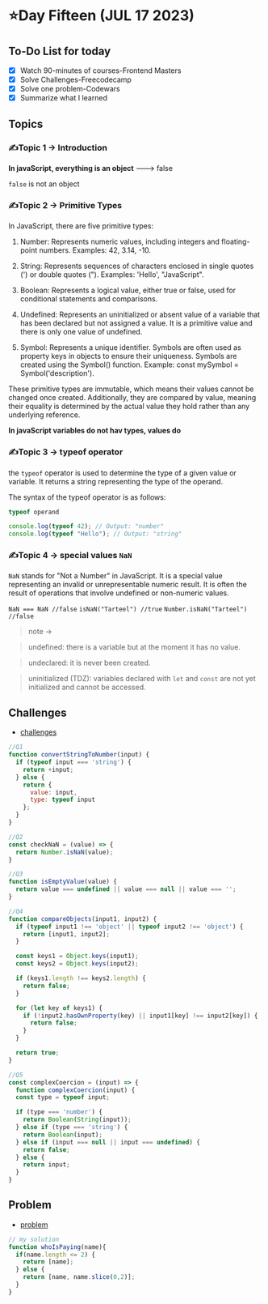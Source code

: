 # ⭐️Day Fifteen (JUL 17 2023)

## To-Do List for today
- [x] Watch 90-minutes of courses-Frontend Masters
- [x] Solve Challenges-Freecodecamp
- [x] Solve one problem-Codewars
- [x] Summarize what I learned

## Topics
### ✍️Topic 1 -> Introduction

**In javaScript, everything is an object** ---> false 

`false` is not an object
### ✍️Topic 2 -> Primitive Types
In JavaScript, there are five primitive types:

1. Number: Represents numeric values, including integers and floating-point numbers. Examples: 42, 3.14, -10.

2. String: Represents sequences of characters enclosed in single quotes (') or double quotes ("). Examples: 'Hello', "JavaScript".

3. Boolean: Represents a logical value, either true or false, used for conditional statements and comparisons.

4. Undefined: Represents an uninitialized or absent value of a variable that has been declared but not assigned a value. It is a primitive value and there is only one value of undefined.

5. Symbol: Represents a unique identifier. Symbols are often used as property keys in objects to ensure their uniqueness. Symbols are created using the Symbol() function. Example: const mySymbol = Symbol('description').

These primitive types are immutable, which means their values cannot be changed once created. Additionally, they are compared by value, meaning their equality is determined by the actual value they hold rather than any underlying reference.

**In javaScript variables do not hav types, values do**

### ✍️Topic 3 -> typeof operator
the `typeof` operator is used to determine the type of a given value or variable. It returns a string representing the type of the operand.

The syntax of the typeof operator is as follows:

```javascript
typeof operand

console.log(typeof 42); // Output: "number"
console.log(typeof "Hello"); // Output: "string"
```
### ✍️Topic 4 -> special values `NaN`
`NaN` stands for "Not a Number" in JavaScript. It is a special value representing an invalid or unrepresentable numeric result. It is often the result of operations that involve undefined or non-numeric values.

`NaN === NaN //false`
`isNaN("Tarteel") //true`
`Number.isNaN("Tarteel") //false`

> note ->

> undefined: there is a variable but at the moment it has no value.

> undeclared: it is never been created.

> uninitialized (TDZ): variables declared with `let` and `const` are not yet initialized and cannot be accessed.


## Challenges
- [challenges](https://github.com/orjwan-alrajaby/gsg-expressjs-backend-training-2023/blob/main/learning-sprint-1/week3-day1-tasks/tasks.md)
```javascript
//Q1
function convertStringToNumber(input) {
  if (typeof input === 'string') {
    return +input;
  } else {
    return {
      value: input,
      type: typeof input
    };
  }
}

//Q2
const checkNaN = (value) => {
  return Number.isNaN(value);
}

//Q3
function isEmptyValue(value) {
  return value === undefined || value === null || value === '';
}

//Q4
function compareObjects(input1, input2) {
  if (typeof input1 !== 'object' || typeof input2 !== 'object') {
    return [input1, input2];
  }

  const keys1 = Object.keys(input1);
  const keys2 = Object.keys(input2);

  if (keys1.length !== keys2.length) {
    return false;
  }

  for (let key of keys1) {
    if (!input2.hasOwnProperty(key) || input1[key] !== input2[key]) {
      return false;
    }
  }

  return true;
}

//Q5
const complexCoercion = (input) => {
  function complexCoercion(input) {
  const type = typeof input;

  if (type === 'number') {
    return Boolean(String(input));
  } else if (type === 'string') {
    return Boolean(input);
  } else if (input === null || input === undefined) {
    return false;
  } else {
    return input;
  }
}

```

## Problem
- [problem](https://www.codewars.com/kata/58bf9bd943fadb2a980000a7/train/javascript)
```javascript
// my solution
function whoIsPaying(name){
  if(name.length <= 2) {
    return [name];
  } else {
    return [name, name.slice(0,2)];
  }
}
```

